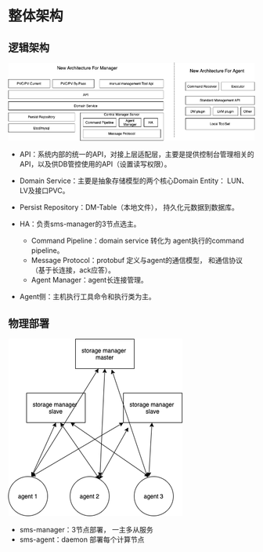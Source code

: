 # 整体架构

## 逻辑架构

![img](pic/3.png)

- API：系统内部的统一的API，对接上层适配层，主要是提供控制台管理相关的API，以及供DB管控使用的API（设置读写权限）。
- Domain Service：主要是抽象存储模型的两个核心Domain Entity： LUN、LV及接口PVC。
- Persist Repository：DM-Table（本地文件）， 持久化元数据到数据库。
- HA：负责sms-manager的3节点选主。
  - Command Pipeline：domain service 转化为 agent执行的command pipeline。
  - Message Protocol：protobuf 定义与agent的通信模型， 和通信协议（基于长连接，ack应答）。
  - Agent Manager：agent长连接管理。

- Agent侧：主机执行工具命令和执行类为主。

## 物理部署

![img](pic/4.png)

- sms-manager：3节点部署， 一主多从服务
- sms-agent：daemon 部署每个计算节点


